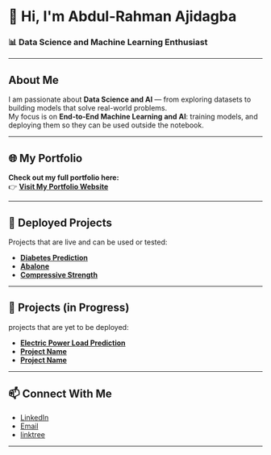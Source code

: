 
# 👋 Hi, I'm **Abdul-Rahman Ajidagba**  

### 📊 Data Science and Machine Learning Enthusiast 

---

##  About Me  
I am passionate about **Data Science and AI** — from exploring datasets to building models that solve real-world problems.  
My focus is on **End-to-End Machine Learning and AI**: training models, and deploying them so they can be used outside the notebook.  

---

## 🌐 My Portfolio  
**Check out my full portfolio here:**  
👉 [**Visit My Portfolio Website**](https://calaabdul.github.io/portfolio/)  

---

## 🚀 Deployed Projects  
Projects that are live and can be used or tested:  

- [**Diabetes Prediction**](https://github.com/Calaabdul/Diabetes-app-with-streamlit)   
- [**Abalone**](https://github.com/Calaabdul/Supervised_ML--Abalone)   
- [**Compressive Strength**](https://github.com/Calaabdul/Cement-compressive-strength-prediction) 
---

## 📝 Projects (in Progress)  
projects that are yet to be deployed:  

- [**Electric Power Load Prediction**](https://github.com/Calaabdul/Energy-consumption-with-GRU/blob/main/notebook/notebook.ipynb) 
- [**Project Name**](#)
- [**Project Name**](#)  
---

## 📫 Connect With Me  
- [LinkedIn](https://www.linkedin.com/in/abdul-rahman-ajidagba)  
- [Email](mailto:ajidagba19@gmail.com)  
- [linktree](https://linktr.ee/calaabdul) 

---
